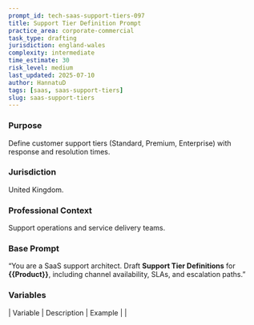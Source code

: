 ```yaml
---
prompt_id: tech-saas-support-tiers-097
title: Support Tier Definition Prompt
practice_area: corporate-commercial
task_type: drafting
jurisdiction: england-wales
complexity: intermediate
time_estimate: 30
risk_level: medium
last_updated: 2025-07-10
author: HannatuD
tags: [saas, saas-support-tiers]
slug: saas-support-tiers
---
```


### Purpose  
Define customer support tiers (Standard, Premium, Enterprise) with response and resolution times.

### Jurisdiction  
United Kingdom.

### Professional Context  
Support operations and service delivery teams.

### Base Prompt  
“You are a SaaS support architect. Draft **Support Tier Definitions** for **{{Product}}**, including channel availability, SLAs, and escalation paths.”

### Variables  
| Variable | Description | Example |
|
